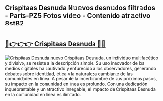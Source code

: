 ## Crispitaas Desnuda N𝚞𝚎vos desn𝚞dos filtr𝚊dos - Parts-PZ5 F𝚘tos vid𝚎o - C𝚘ntenido atr𝚊ctivo 8stB2

# <h2><a href="http://mb6sva.tromn.icu/?c=Crispitaas+Desnuda">🔗👉👉👉 Crispitaas Desnuda 🔗🔗</a></h2>

[![Crispitaas Desnuda nuevo](https://i.imgur.com/pEAQMta.gif)](http://mb6sva.tromn.icu/?c=Crispitaas+Desnuda)
Crispitaas Desnuda, un individuo multifacético y divisivo, se resiste a la descripción simple. Su uso innovador de los medios digitales ha cautivado y enfurecido a los observadores, generando debates sobre identidad, ética y la naturaleza cambiante de las comunidades en línea. A pesar de la incertidumbre de sus próximos pasos, su impacto en la comunidad en línea es profundo. Con una dedicación inquebrantable y un atractivo innegable, el impacto de Crispitaas Desnuda en la comunidad en línea es ilimitado.
